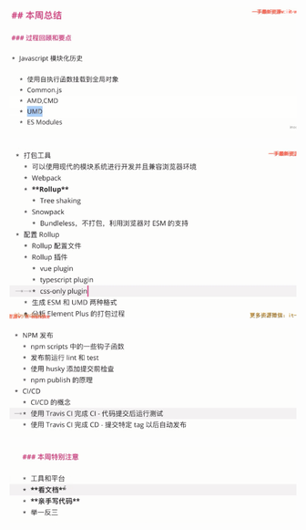 ![](image/08-总结/1645517547920.png)

![](image/08-总结/1645517562606.png)

![](image/08-总结/1645517577084.png)

![](image/08-总结/1645517587927.png)

